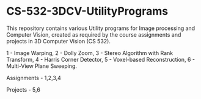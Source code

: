# CS-532-3DCV-UtilityPrograms

This repository contains various Utility programs for Image processing and Computer Vision, created as required by the course assignments and projects in 3D Computer Vision (CS 532).

1 - Image Warping,
2 - Dolly Zoom,
3 - Stereo Algorithm with Rank Transform,
4 - Harris Corner Detector,
5 - Voxel-based Reconstruction,
6 - Multi-View Plane Sweeping.

Assignments - 1,2,3,4

Projects - 5,6
